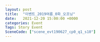 ```yaml
---
layout: post
title:  "이벤트_2019여름_0화_오프닝"
date:   2021-12-20 15:00:00 +0000
categories: Event
Tags: Story Event
SceneCode: ["scene_evt190627_cp0_q1_s10"]
---
```

